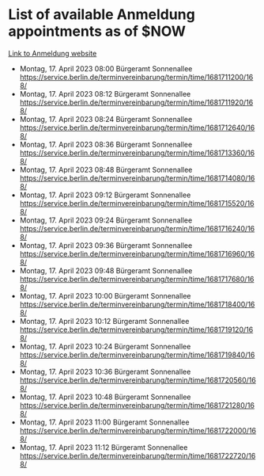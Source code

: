 # List of available Anmeldung appointments as of $NOW
[Link to Anmeldung website](https://service.berlin.de/terminvereinbarung/termin/tag.php?termin=1&anliegen[]=120686&dienstleisterlist=122210,122217,327316,122219,327312,122227,327314,122231,327346,122243,327348,122254,122252,329742,122260,329745,122262,329748,122271,327278,122273,327274,122277,327276,330436,122280,327294,122282,327290,122284,327292,122291,327270,122285,327266,122286,327264,122296,327268,150230,329760,122297,327286,122294,327284,122312,329763,122314,329775,122304,327330,122311,327334,122309,327332,317869,122281,327352,122279,329772,122283,122276,327324,122274,327326,122267,329766,122246,327318,122251,327320,122257,327322,122208,327298,122226,327300&herkunft=http%3A%2F%2Fservice.berlin.de%2Fdienstleistung%2F120686%2F)
- Montag, 17. April 2023 08:00 Bürgeramt Sonnenallee https://service.berlin.de/terminvereinbarung/termin/time/1681711200/168/
- Montag, 17. April 2023 08:12 Bürgeramt Sonnenallee https://service.berlin.de/terminvereinbarung/termin/time/1681711920/168/
- Montag, 17. April 2023 08:24 Bürgeramt Sonnenallee https://service.berlin.de/terminvereinbarung/termin/time/1681712640/168/
- Montag, 17. April 2023 08:36 Bürgeramt Sonnenallee https://service.berlin.de/terminvereinbarung/termin/time/1681713360/168/
- Montag, 17. April 2023 08:48 Bürgeramt Sonnenallee https://service.berlin.de/terminvereinbarung/termin/time/1681714080/168/
- Montag, 17. April 2023 09:12 Bürgeramt Sonnenallee https://service.berlin.de/terminvereinbarung/termin/time/1681715520/168/
- Montag, 17. April 2023 09:24 Bürgeramt Sonnenallee https://service.berlin.de/terminvereinbarung/termin/time/1681716240/168/
- Montag, 17. April 2023 09:36 Bürgeramt Sonnenallee https://service.berlin.de/terminvereinbarung/termin/time/1681716960/168/
- Montag, 17. April 2023 09:48 Bürgeramt Sonnenallee https://service.berlin.de/terminvereinbarung/termin/time/1681717680/168/
- Montag, 17. April 2023 10:00 Bürgeramt Sonnenallee https://service.berlin.de/terminvereinbarung/termin/time/1681718400/168/
- Montag, 17. April 2023 10:12 Bürgeramt Sonnenallee https://service.berlin.de/terminvereinbarung/termin/time/1681719120/168/
- Montag, 17. April 2023 10:24 Bürgeramt Sonnenallee https://service.berlin.de/terminvereinbarung/termin/time/1681719840/168/
- Montag, 17. April 2023 10:36 Bürgeramt Sonnenallee https://service.berlin.de/terminvereinbarung/termin/time/1681720560/168/
- Montag, 17. April 2023 10:48 Bürgeramt Sonnenallee https://service.berlin.de/terminvereinbarung/termin/time/1681721280/168/
- Montag, 17. April 2023 11:00 Bürgeramt Sonnenallee https://service.berlin.de/terminvereinbarung/termin/time/1681722000/168/
- Montag, 17. April 2023 11:12 Bürgeramt Sonnenallee https://service.berlin.de/terminvereinbarung/termin/time/1681722720/168/
